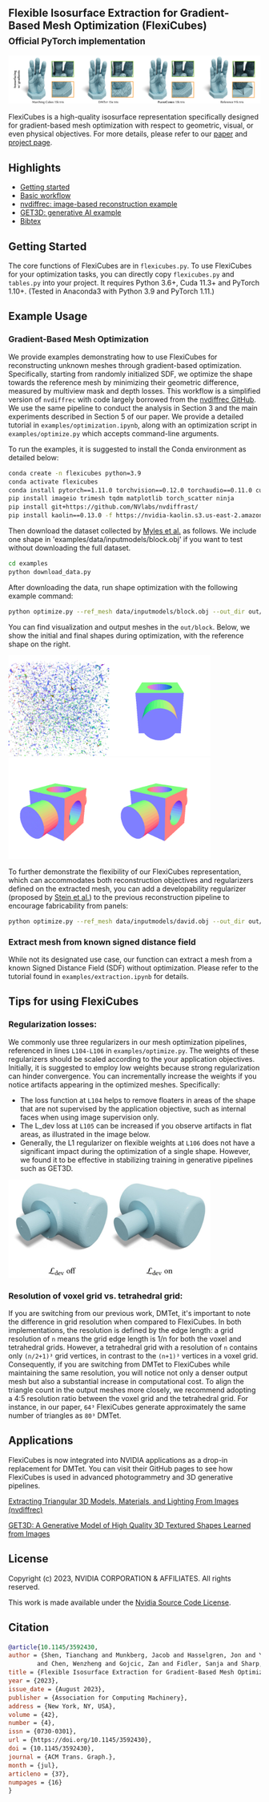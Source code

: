 ## Flexible Isosurface Extraction for Gradient-Based Mesh Optimization (FlexiCubes)<br><sub>Official PyTorch implementation </sub>

![Teaser image](<images/teaser_top.png>)

FlexiCubes is a high-quality isosurface representation specifically designed for gradient-based mesh optimization with respect to geometric, visual, or even physical objectives. For more details, please refer to our [paper](https://arxiv.org/abs/2308.05371) and [project page](https://research.nvidia.com/labs/toronto-ai/flexicubes/).

## Highlights
* [Getting started](https://github.com/nv-tlabs/FlexiCubes#getting-started)
* [Basic workflow](https://github.com/nv-tlabs/FlexiCubes#example-usage)
* [nvdiffrec: image-based reconstruction example](https://github.com/NVlabs/nvdiffrec#news)
* [GET3D: generative AI example](https://github.com/nv-tlabs/GET3D#employing-flexicubes)
* [Bibtex](https://github.com/nv-tlabs/FlexiCubes#citation)

## Getting Started

The core functions of FlexiCubes are in `flexicubes.py`. To use FlexiCubes for your optimization tasks, you can directly copy `flexicubes.py` and `tables.py` into your project. It requires Python 3.6+, Cuda 11.3+ and PyTorch 1.10+. (Tested in Anaconda3 with Python 3.9 and PyTorch 1.11.)

## Example Usage

### Gradient-Based Mesh Optimization
We provide examples demonstrating how to use FlexiCubes for reconstructing unknown meshes through gradient-based optimization. Specifically, starting from randomly initialized SDF, we optimize the shape towards the reference mesh by minimizing their geometric difference, measured by multiview mask and depth losses. This workflow is a simplified version of `nvdiffrec` with code largely borrowed from the [nvdiffrec GitHub](https://github.com/NVlabs/nvdiffrec). We use the same pipeline to conduct the analysis in Section 3 and the main experiments described in Section 5 of our paper. We provide a detailed tutorial in `examples/optimization.ipynb`, along with an optimization script in `examples/optimize.py` which accepts command-line arguments.


To run the examples, it is suggested to install the Conda environment as detailed below:
```sh
conda create -n flexicubes python=3.9
conda activate flexicubes
conda install pytorch==1.11.0 torchvision==0.12.0 torchaudio==0.11.0 cudatoolkit=11.3 -c pytorch
pip install imageio trimesh tqdm matplotlib torch_scatter ninja
pip install git+https://github.com/NVlabs/nvdiffrast/
pip install kaolin==0.13.0 -f https://nvidia-kaolin.s3.us-east-2.amazonaws.com/torch-1.11.0_cu113.html
```

Then download the dataset collected by [Myles et al.](https://vcg.isti.cnr.it/Publications/2014/MPZ14/) as follows. We include one shape in 'examples/data/inputmodels/block.obj' if you want to test without downloading the full dataset.

```sh
cd examples
python download_data.py
```

After downloading the data, run shape optimization with the following example command:
```sh
python optimize.py --ref_mesh data/inputmodels/block.obj --out_dir out/block
```
You can find visualization and output meshes in the `out/block`. Below, we show the initial and final shapes during optimization, with the reference shape on the right.

<img src="images/block_init.png" alt="block_init" width="80%" height="80%">

<img src="images/block_final.png" alt="block_final" width="80%" height="80%">


To further demonstrate the flexibility of our FlexiCubes representation, which can accommodates both reconstruction objectives and regularizers defined on the extracted mesh, you can add a developability regularizer (proposed by [Stein et al.](https://www.cs.cmu.edu/~kmcrane/Projects/DiscreteDevelopable/)) to the previous reconstruction pipeline to encourage fabricability from panels:
```sh
python optimize.py --ref_mesh data/inputmodels/david.obj --out_dir out/david_dev --develop_reg True  --iter=1250
```

### Extract mesh from known signed distance field
While not its designated use case, our function can extract a mesh from a known Signed Distance Field (SDF) without optimization. Please refer to the tutorial found in `examples/extraction.ipynb` for details.

## Tips for using FlexiCubes
### Regularization losses: 
We commonly use three regularizers in our mesh optimization pipelines, referenced in lines `L104-L106` in `examples/optimize.py`. The weights of these regularizers should be scaled according to the your application objectives. Initially, it is suggested to employ low weights because strong regularization can hinder convergence. You can incrementally increase the weights if you notice artifacts appearing in the optimized meshes. Specifically:

* The loss function at `L104` helps to remove floaters in areas of the shape that are not supervised by the application objective, such as internal faces when using image supervision only.
* The L_dev loss at `L105` can be increased if you observe artifacts in flat areas, as illustrated in the image below.
* Generally, the L1 regularizer on flexible weights at `L106` does not have a significant impact during the optimization of a single shape. However, we found it to be effective in stabilizing training in generative pipelines such as GET3D.
<img src="images/ablate_L_dev.jpg" alt="Ablating L_dev" width="80%" height="80%">

### Resolution of voxel grid vs. tetrahedral grid:
If you are switching from our previous work, DMTet, it's important to note the difference in grid resolution when compared to FlexiCubes. In both implementations, the resolution is defined by the edge length: a grid resolution of `n` means the grid edge length is 1/n for both the voxel and tetrahedral grids. However, a tetrahedral grid with a resolution of `n` contains only `(n/2+1)³` grid vertices, in contrast to the `(n+1)³` vertices in a voxel grid. Consequently, if you are switching from DMTet to FlexiCubes while maintaining the same resolution, you will notice not only a denser output mesh but also a substantial increase in computational cost. To align the triangle count in the output meshes more closely, we recommend adopting a 4:5 resolution ratio between the voxel grid and the tetrahedral grid. For instance, in our paper, `64³` FlexiCubes generate approximately the same number of triangles as `80³` DMTet.

## Applications
FlexiCubes is now integrated into NVIDIA applications as a drop-in replacement for DMTet. You can visit their GitHub pages to see how FlexiCubes is used in advanced photogrammetry and 3D generative pipelines.

[Extracting Triangular 3D Models, Materials, and Lighting From Images (nvdiffrec)](https://github.com/NVlabs/nvdiffrec#news)

[GET3D: A Generative Model of High Quality 3D Textured Shapes Learned from Images](https://github.com/nv-tlabs/GET3D#employing-flexicubes)



## License
Copyright (c) 2023, NVIDIA CORPORATION & AFFILIATES. All rights reserved.

This work is made available under the [Nvidia Source Code License](LICENSE.txt).

## Citation
```bibtex
@article{10.1145/3592430,
author = {Shen, Tianchang and Munkberg, Jacob and Hasselgren, Jon and Yin, Kangxue and Wang, Zian 
        and Chen, Wenzheng and Gojcic, Zan and Fidler, Sanja and Sharp, Nicholas and Gao, Jun},
title = {Flexible Isosurface Extraction for Gradient-Based Mesh Optimization},
year = {2023},
issue_date = {August 2023},
publisher = {Association for Computing Machinery},
address = {New York, NY, USA},
volume = {42},
number = {4},
issn = {0730-0301},
url = {https://doi.org/10.1145/3592430},
doi = {10.1145/3592430},
journal = {ACM Trans. Graph.},
month = {jul},
articleno = {37},
numpages = {16}
}
```
